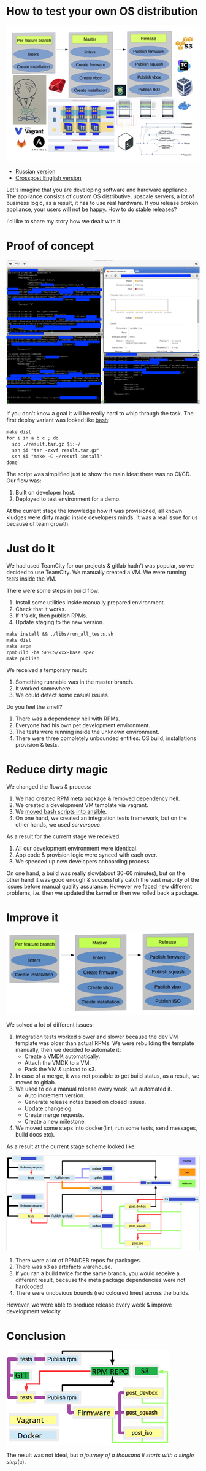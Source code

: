 # How to test your own OS distribution

![intro](assets/distr-intro.png?raw=true)

* [Russian version](https://habr.com/post/342216/)
* [Crosspost English version](https://habr.com/en/all/)

Let's imagine that you are developing software and hardware appliance. The appliance consists of custom OS distributive, upscale servers, a lot of business logic, as a result, it has to use real hardware. If you release broken appliance, your users will not be happy. How to do stable releases?

I'd like to share my story how we dealt with it. 

# Proof of concept

![POC](assets/distr-poc.png?raw=true)

If you don't know a goal it will be really hard to whip through the task. The first deploy variant was looked like [bash](http://www.goncharov.xyz/it/make-cm-not-bash-en.html):

```
make dist
for i in a b c ; do
  scp ./result.tar.gz $i:~/
  ssh $i "tar -zxvf result.tar.gz"
  ssh $i "make -C ~/resutl install"
done
```

The script was simplified just to show the main idea: there was no CI/CD. Our flow was:
1. Built on developer host.
2. Deployed to test environment for a demo.

At the current stage the knowledge how it was provisioned, all known kludges were dirty magic inside developers minds. It was a real issue for us because of team growth.

# Just do it

We had used TeamCity for our projects & gitlab hadn't was popular, so we decided to use TeamCity. We manually created a VM. We were running *tests* inside the VM. 

There were some steps in build flow:
1. Install some utilities inside manually prepared environment.
2. Check that it works.
3. If it's ok, then publish RPMs.
4. Update staging to the new version.

```
make install && ./libs/run_all_tests.sh 
make dist
make srpm
rpmbuild -ba SPECS/xxx-base.spec
make publish
```

We received a temporary result:
1. Something runnable was in the master branch.
2. It worked somewhere.
3. We could detect some casual issues.

Do you feel the smell?
1. There was a dependency hell with RPMs.
2. Everyone had his own pet development environment.
3. The tests were running inside the unknown environment.
4. There were three completely unbounded entities: OS build, installations provision & tests.

# Reduce dirty magic

We changed the flows & process:
1. We had created RPM meta package & removed dependency hell.
2. We created a development VM template via vagrant.
3. We [moved bash scripts into ansible](http://www.goncharov.xyz/it/make-cm-not-bash-en.html).
4. On one hand, we created an integration tests framework, but on the other hands, we used *serverspec*.

As a result for the current stage we received:
1. All our development environment were identical.
2. App code & provision logic were synced with each over.
3. We speeded up new developers onboarding process.

On one hand, a build was really slow(about 30-60 minutes), but on the other hand it was good enough & successfully catch the vast majority of the issues before manual quality assurance. However we faced new different problems, i.e. then we updated the kernel or then we rolled back a package.


# Improve it

![dirty magic is not allowed](assets/distr-flow-git.png?raw=true)

We solved a lot of different issues:
1. Integration tests worked slower and slower because the dev VM template was older than actual RPMs. We were rebuilding the template manually, then we decided to automate it:
    * Create a VMDK automatically.
    * Attach the VMDK to a VM.
    * Pack the VM & upload to s3.
2. In case of a merge, it was not possible to get build status, as a result, we moved to gitlab.
3. We used to do a manual release every week, we automated it.
    * Auto increment version.
    * Generate release notes based on closed issues.
    * Update changelog.
    * Create merge requests.
    * Create a new milestone.
4. We moved some steps into docker(lint, run some tests, send messages, build docs etc).

As a result at the current stage scheme looked like:

![flow](assets/distr-flow-hard.png?raw=true)

1. There were a lot of RPM/DEB repos for packages.
2. There was s3 as artefacts warehouse.
3. If you ran a build twice for the same branch, you would receive a different result, because the meta package dependencies were not hardcoded.
4. There were unobvious bounds (red coloured lines) across the builds.

However, we were able to produce release every week & improve development velocity.

# Conclusion

![flow](assets/distr-flow-light.png?raw=true)

The result was not ideal, but *a journey of a thousand li starts with a single step*(c).



